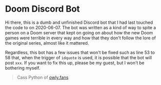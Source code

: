 # Doom Discord Bot

Hi there, this is a dumb and unfinished Discord bot that I had last touched the code to on 2020-06-07. The bot was written as a kind of way to spite a person on a Doom server that kept on going on about how the new Doom games were terrible in every way and how that they don't follow the lore of the original series, almost like it mattered.

Regardless, this bot has a few issues that won't be fixed such as line 53 to 58 that, when the trigger of `idquote` is used, it is possible that the bot will post `xxx`. If you want to fix this up, please be my guest, but I won't be bothering myself.

> Cass Python of [owly.fans](https://owly.fans)